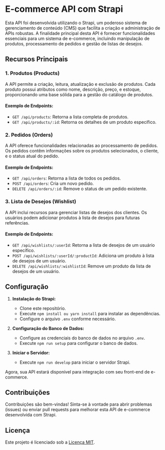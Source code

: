 # E-commerce API com Strapi

Esta API foi desenvolvida utilizando o Strapi, um poderoso sistema de gerenciamento de conteúdo (CMS) que facilita a criação e administração de APIs robustas. A finalidade principal desta API é fornecer funcionalidades essenciais para um sistema de e-commerce, incluindo manipulação de produtos, processamento de pedidos e gestão de listas de desejos.

## Recursos Principais

### 1. Produtos (Products)

A API permite a criação, leitura, atualização e exclusão de produtos. Cada produto possui atributos como nome, descrição, preço, e estoque, proporcionando uma base sólida para a gestão do catálogo de produtos.

#### Exemplo de Endpoints:

- `GET /api/products`: Retorna a lista completa de produtos.
- `GET /api/products/:id`: Retorna os detalhes de um produto específico.

### 2. Pedidos (Orders)

A API oferece funcionalidades relacionadas ao processamento de pedidos. Os pedidos contêm informações sobre os produtos selecionados, o cliente, e o status atual do pedido.

#### Exemplo de Endpoints:

- `GET /api/orders`: Retorna a lista de todos os pedidos.
- `POST /api/orders`: Cria um novo pedido.
- `DELETE /api/orders/:id`: Remove o status de um pedido existente.

### 3. Lista de Desejos (Wishlist)

A API inclui recursos para gerenciar listas de desejos dos clientes. Os usuários podem adicionar produtos à lista de desejos para futuras referências.

#### Exemplo de Endpoints:

- `GET /api/wishlists/:userId`: Retorna a lista de desejos de um usuário específico.
- `POST /api/wishlists/:userId/:productId`: Adiciona um produto à lista de desejos de um usuário.
- `DELETE /api/wishlists/:wishlistId`: Remove um produto da lista de desejos de um usuário.

## Configuração

1. **Instalação do Strapi:**
   - Clone este repositório.
   - Execute `npm install ou yarn install` para instalar as dependências.
   - Configure o arquivo `.env` conforme necessário.

2. **Configuração do Banco de Dados:**
   - Configure as credenciais do banco de dados no arquivo `.env`.
   - Execute `npm run setup` para configurar o banco de dados.

3. **Iniciar o Servidor:**
   - Execute `npm run develop` para iniciar o servidor Strapi.

Agora, sua API estará disponível para integração com seu front-end de e-commerce.

## Contribuições

Contribuições são bem-vindas! Sinta-se à vontade para abrir problemas (issues) ou enviar pull requests para melhorar esta API de e-commerce desenvolvida com Strapi.

## Licença

Este projeto é licenciado sob a [Licença MIT](LICENSE).
